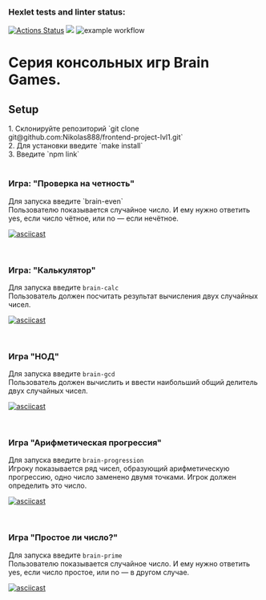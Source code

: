 ### Hexlet tests and linter status:
[![Actions Status](https://github.com/Nikolas888/frontend-project-lvl1/workflows/hexlet-check/badge.svg)](https://github.com/Nikolas888/frontend-project-lvl1/actions)
<a href="https://codeclimate.com/github/codeclimate/codeclimate/maintainability"><img src="https://api.codeclimate.com/v1/badges/a99a88d28ad37a79dbf6/maintainability" /></a>
![example workflow](https://github.com/Nikolas888/frontend-project-lvl1/actions/workflows/test.yml/badge.svg)

<h1>Серия консольных игр Brain Games.</h1>
<h2>Setup</h2>
1. Склонируйте репозиторий `git clone git@github.com:Nikolas888/frontend-project-lvl1.git`</br>
2. Для установки введите `make install`</br>
3. Введите `npm link`</br></br>

<h3>Игра: "Проверка на четность"</h3>
Для запуска введите `brain-even`</br>
Пользователю показывается случайное число. И ему нужно ответить yes, если число чётное, или no — если нечётное.

[![asciicast](https://asciinema.org/a/MynzoGSby4Pbyf9RFN9jRdPdf.svg)](https://asciinema.org/a/MynzoGSby4Pbyf9RFN9jRdPdf)

</br><h3>Игра: "Калькулятор"</h3>
Для запуска введите `brain-calc`</br>
Пользователь должен посчитать результат вычисления двух случайных чисел.

[![asciicast](https://asciinema.org/a/ppnOKAryyunkds8duDGOYrUmz.svg)](https://asciinema.org/a/ppnOKAryyunkds8duDGOYrUmz)

</br><h3>Игра "НОД"</h3>
Для запуска введите `brain-gcd`</br>
Пользователь должен вычислить и ввести наибольший общий делитель двух случайных чисел.

[![asciicast](https://asciinema.org/a/IODv0LrYTVzi7ojP78l4q4iMw.svg)](https://asciinema.org/a/IODv0LrYTVzi7ojP78l4q4iMw)

</br><h3>Игра "Арифметическая прогрессия"</h3>
Для запуска введите `brain-progression`</br>
Игроку показывается ряд чисел, образующий арифметическую прогрессию, одно число заменено двумя точками. Игрок должен определить это число.

[![asciicast](https://asciinema.org/a/nm8hLCm4XAsJSWsMWXdWNKEmK.svg)](https://asciinema.org/a/nm8hLCm4XAsJSWsMWXdWNKEmK)

</br><h3>Игра "Простое ли число?"</h3>
Для запуска введите `brain-prime`</br>
Пользователю показывается случайное число. И ему нужно ответить yes, если число простое, или no — в другом случае.

[![asciicast](https://asciinema.org/a/d5p127NhZxjo71c4yJZtCZ9AD.svg)](https://asciinema.org/a/d5p127NhZxjo71c4yJZtCZ9AD)
